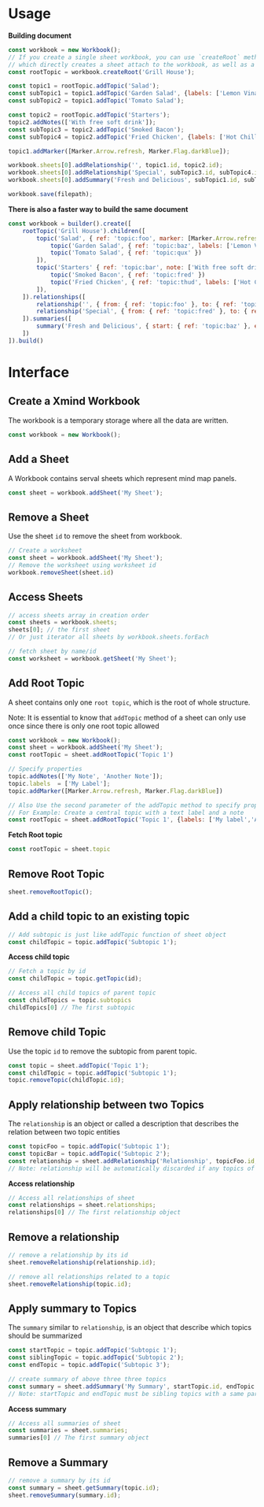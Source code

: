 # Usage

**Building document**
```javascript
const workbook = new Workbook();
// If you create a single sheet workbook, you can use `createRoot` method of `workbook`,
// which directly creates a sheet attach to the workbook, as well as a root topic
const rootTopic = workbook.createRoot('Grill House');

const topic1 = rootTopic.addTopic('Salad');
const subTopic1 = topic1.addTopic('Garden Salad', {labels: ['Lemon Vinaigrette', 'Ginger Dressing']});
const subTopic2 = topic1.addTopic('Tomato Salad');

const topic2 = rootTopic.addTopic('Starters');
topic2.addNotes(['With free soft drink']);
const subTopic3 = topic2.addTopic('Smoked Bacon');
const subTopic4 = topic2.addTopic('Fried Chicken', {labels: ['Hot Chilli']});

topic1.addMarker([Marker.Arrow.refresh, Marker.Flag.darkBlue]);

workbook.sheets[0].addRelationship('', topic1.id, topic2.id);
workbook.sheets[0].addRelationship('Special', subTopic3.id, subTopic4.id);
workbook.sheets[0].addSummary('Fresh and Delicious', subTopic1.id, subTopic2.id);

workbook.save(filepath);
```

**There is also a faster way to build the same document**

```javascript
const workbook = builder().create([
    rootTopic('Grill House').children([
        topic('Salad', { ref: 'topic:foo', marker: [Marker.Arrow.refresh, Marker.Flag.darkBlue]}).children([
            topic('Garden Salad', { ref: 'topic:baz', labels: ['Lemon Vinaigrette', 'Ginger Dressing']})
            topic('Tomato Salad', { ref: 'topic:qux' })
        ]),
        topic('Starters' { ref: 'topic:bar', note: ['With free soft drink']}).children([
            topic('Smoked Bacon', { ref: 'topic:fred' })
            topic('Fried Chicken', { ref: 'topic:thud', labels: ['Hot Chilli']})
        ]),
    ]).relationships([
        relationship('', { from: { ref: 'topic:foo' }, to: { ref: 'topic:bar' }}),
        relationship('Special', { from: { ref: 'topic:fred' }, to: { ref: 'topic:thud' }}),
    ]).summaries([
        summary('Fresh and Delicious', { start: { ref: 'topic:baz' }, end: { ref: 'topic:qux' }})
    ])
]).build()
```


# Interface

## Create a Xmind Workbook

The workbook is a temporary storage where all the data are written.

```javascript
const workbook = new Workbook();
```

## Add a Sheet

A Workbook contains serval sheets which represent mind map panels.

```javascript
const sheet = workbook.addSheet('My Sheet');
```

## Remove a Sheet
Use the sheet `id` to remove the sheet from workbook.
```javascript
// Create a worksheet
const sheet = workbook.addSheet('My Sheet');
// Remove the worksheet using worksheet id
workbook.removeSheet(sheet.id)
```

## Access Sheets
```javascript
// access sheets array in creation order
const sheets = workbook.sheets;
sheets[0]; // the first sheet
// Or just iterator all sheets by workbook.sheets.forEach

// fetch sheet by name/id
const worksheet = workbook.getSheet('My Sheet');
```

## Add Root Topic
A sheet contains only one `root topic`, which is the root of whole structure.

Note: It is essential to know that `addTopic` method of a sheet can only use once since there is only one root topic allowed

```javascript
const workbook = new Workbook();
const sheet = workbook.addSheet('My Sheet');
const rootTopic = sheet.addRootTopic('Topic 1')

// Specify properties
topic.addNotes(['My Note', 'Another Note']);
topic.labels  = ['My Label'];
topic.addMarker([Marker.Arrow.refresh, Marker.Flag.darkBlue])

// Also Use the second parameter of the addTopic method to specify properties for the topic easily.
// For Example: Create a central topic with a text label and a note
const rootTopic = sheet.addRootTopic('Topic 1', {labels: ['My label','Another Label'], note: 'This is a note'});
```

**Fetch Root topic**
```javascript
const rootTopic = sheet.topic
```

## Remove Root Topic
```javascript
sheet.removeRootTopic();
```

## Add a child topic to an existing topic
```javascript
// Add subtopic is just like addTopic function of sheet object
const childTopic = topic.addTopic('Subtopic 1');
```
**Access child topic**

```javascript
// Fetch a topic by id
const childTopic = topic.getTopic(id);

// Access all child topics of parent topic
const childTopics = topic.subtopics
childTopics[0] // The first subtopic
```

## Remove child Topic
Use the topic `id` to remove the subtopic from parent topic.
```javascript
const topic = sheet.addTopic('Topic 1');
const childTopic = topic.addTopic('Subtopic 1');
topic.removeTopic(childTopic.id);
```

## Apply relationship between two Topics

The `relationship` is an object or called a description that describes the relation between two topic entities

```javascript
const topicFoo = topic.addTopic('Subtopic 1');
const topicBar = topic.addTopic('Subtopic 2');
const relationship = sheet.addRelationship('Relationship', topicFoo.id, topicBar.id);
// Note: relationship will be automatically discarded if any topics of it have been removed
```
**Access relationship**

```javascript
// Access all relationships of sheet
const relationships = sheet.relationships;
relationships[0] // The first relationship object
```
## Remove a relationship
```javascript
// remove a relationship by its id
sheet.removeRelationship(relationship.id);

// remove all relationships related to a topic
sheet.removeRelationship(topic.id);
```


## Apply summary to Topics
The `summary` similar to `relationship`, is an object that describe which topics should be summarized
```javascript
const startTopic = topic.addTopic('Subtopic 1');
const siblingTopic = topic.addTopic('Subtopic 2');
const endTopic = topic.addTopic('Subtopic 3');

// create summary of above three three topics
const summary = sheet.addSummary('My Summary', startTopic.id, endTopic.id);
// Note: startTopic and endTopic must be sibling topics with a same parent Topic
```
**Access summary**

```javascript
// Access all summaries of sheet
const summaries = sheet.summaries;
summaries[0] // The first summary object
```

## Remove a Summary
```javascript
// remove a summary by its id
const summary = sheet.getSummary(topic.id);
sheet.removeSummary(summary.id);
```



